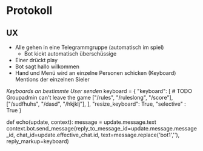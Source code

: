 
# Protokoll


## UX

* Alle gehen in eine Telegrammgruppe (automatisch im spiel)
    - Bot kickt automatisch überschüssige 
* Einer drückt play
* Bot sagt hallo wilkommen
* Hand und Menü wird an einzelne Personen schicken (Keyboard)
    Mentions der einzelnen Sieler 
    
    
*Keyboards an bestimmte User senden*
keyboard = {
    "keyboard": [
          # TODO Groupadmin can't leave the game
        ["/rules", "/ruleslong", "/score"],
        ["/sudfhuhs", "/dasd", "/hkjklj"],
    ],
    "resize_keyboard": True,
    "selective" : True
}

def echo(update, context):
    message = update.message.text
    context.bot.send_message(reply_to_message_id=update.message.message_id, chat_id=update.effective_chat.id, text=message.replace('bot1',''), reply_markup=keyboard)


